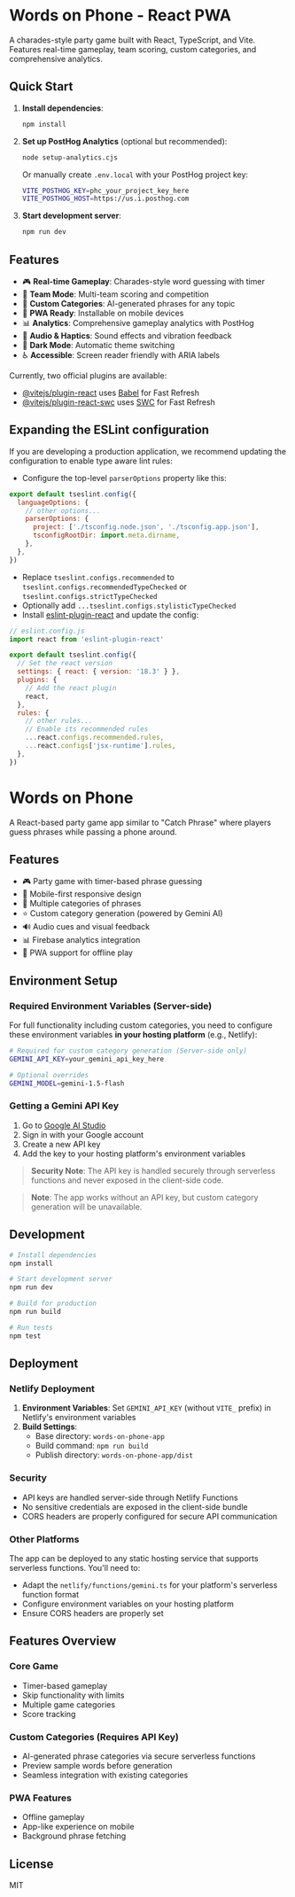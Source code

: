 # Words on Phone - React PWA

A charades-style party game built with React, TypeScript, and Vite. Features real-time gameplay, team scoring, custom categories, and comprehensive analytics.

## Quick Start

1. **Install dependencies**:
   ```bash
   npm install
   ```

2. **Set up PostHog Analytics** (optional but recommended):
   ```bash
   node setup-analytics.cjs
   ```
   Or manually create `.env.local` with your PostHog project key:
   ```bash
   VITE_POSTHOG_KEY=phc_your_project_key_here
   VITE_POSTHOG_HOST=https://us.i.posthog.com
   ```

3. **Start development server**:
   ```bash
   npm run dev
   ```

## Features

- 🎮 **Real-time Gameplay**: Charades-style word guessing with timer
- 👥 **Team Mode**: Multi-team scoring and competition
- 🎯 **Custom Categories**: AI-generated phrases for any topic
- 📱 **PWA Ready**: Installable on mobile devices
- 📊 **Analytics**: Comprehensive gameplay analytics with PostHog
- 🎵 **Audio & Haptics**: Sound effects and vibration feedback
- 🌙 **Dark Mode**: Automatic theme switching
- ♿ **Accessible**: Screen reader friendly with ARIA labels

Currently, two official plugins are available:

- [@vitejs/plugin-react](https://github.com/vitejs/vite-plugin-react/blob/main/packages/plugin-react/README.md) uses [Babel](https://babeljs.io/) for Fast Refresh
- [@vitejs/plugin-react-swc](https://github.com/vitejs/vite-plugin-react-swc) uses [SWC](https://swc.rs/) for Fast Refresh

## Expanding the ESLint configuration

If you are developing a production application, we recommend updating the configuration to enable type aware lint rules:

- Configure the top-level `parserOptions` property like this:

```js
export default tseslint.config({
  languageOptions: {
    // other options...
    parserOptions: {
      project: ['./tsconfig.node.json', './tsconfig.app.json'],
      tsconfigRootDir: import.meta.dirname,
    },
  },
})
```

- Replace `tseslint.configs.recommended` to `tseslint.configs.recommendedTypeChecked` or `tseslint.configs.strictTypeChecked`
- Optionally add `...tseslint.configs.stylisticTypeChecked`
- Install [eslint-plugin-react](https://github.com/jsx-eslint/eslint-plugin-react) and update the config:

```js
// eslint.config.js
import react from 'eslint-plugin-react'

export default tseslint.config({
  // Set the react version
  settings: { react: { version: '18.3' } },
  plugins: {
    // Add the react plugin
    react,
  },
  rules: {
    // other rules...
    // Enable its recommended rules
    ...react.configs.recommended.rules,
    ...react.configs['jsx-runtime'].rules,
  },
})
```

# Words on Phone

A React-based party game app similar to "Catch Phrase" where players guess phrases while passing a phone around.

## Features

- 🎮 Party game with timer-based phrase guessing
- 📱 Mobile-first responsive design
- 🎯 Multiple categories of phrases
- ⭐ Custom category generation (powered by Gemini AI)
- 🔊 Audio cues and visual feedback
- 📊 Firebase analytics integration
- 🚀 PWA support for offline play

## Environment Setup

### Required Environment Variables (Server-side)

For full functionality including custom categories, you need to configure these environment variables **in your hosting platform** (e.g., Netlify):

```bash
# Required for custom category generation (Server-side only)
GEMINI_API_KEY=your_gemini_api_key_here

# Optional overrides
GEMINI_MODEL=gemini-1.5-flash
```

### Getting a Gemini API Key

1. Go to [Google AI Studio](https://makersuite.google.com/app/apikey)
2. Sign in with your Google account
3. Create a new API key
4. Add the key to your hosting platform's environment variables

> **Security Note**: The API key is handled securely through serverless functions and never exposed in the client-side code.

> **Note**: The app works without an API key, but custom category generation will be unavailable.

## Development

```bash
# Install dependencies
npm install

# Start development server
npm run dev

# Build for production
npm run build

# Run tests
npm test
```

## Deployment

### Netlify Deployment

1. **Environment Variables**: Set `GEMINI_API_KEY` (without `VITE_` prefix) in Netlify's environment variables
2. **Build Settings**:
   - Base directory: `words-on-phone-app`
   - Build command: `npm run build`
   - Publish directory: `words-on-phone-app/dist`

### Security

- API keys are handled server-side through Netlify Functions
- No sensitive credentials are exposed in the client-side bundle
- CORS headers are properly configured for secure API communication

### Other Platforms

The app can be deployed to any static hosting service that supports serverless functions. You'll need to:
- Adapt the `netlify/functions/gemini.ts` for your platform's serverless function format
- Configure environment variables on your hosting platform
- Ensure CORS headers are properly set

## Features Overview

### Core Game
- Timer-based gameplay
- Skip functionality with limits
- Multiple game categories
- Score tracking

### Custom Categories (Requires API Key)
- AI-generated phrase categories via secure serverless functions
- Preview sample words before generation
- Seamless integration with existing categories

### PWA Features
- Offline gameplay
- App-like experience on mobile
- Background phrase fetching

## License

MIT
